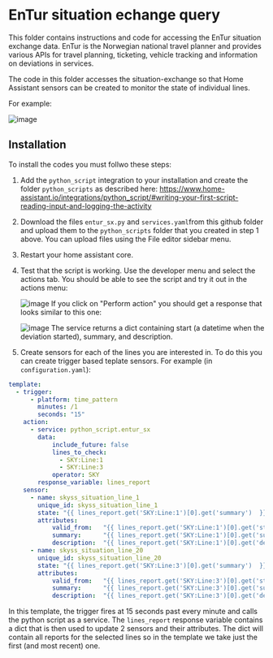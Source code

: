 # EnTur situation echange query

This folder contains instructions and code for accessing the EnTur situation exchange data. EnTur is the Norwegian
national travel planner and provides various APIs for travel planning, ticketing, vehicle tracking and 
information on deviations in services.

The code in this folder accesses the situation-exchange so that Home Assistant sensors can be created to
monitor the state of individual lines.

For example:

![image](https://github.com/user-attachments/assets/f6cb174e-95fa-4d52-82ea-b9178222ada0)

## Installation

To install the codes you must follwo these steps:

1. Add the ```python_script``` integration to your installation and create the folder ```python_scripts``` as described here: https://www.home-assistant.io/integrations/python_script/#writing-your-first-script-reading-input-and-logging-the-activity
2. Download the files ```entur_sx.py``` and ```services.yaml```from this github folder and upload them to the ```python_scripts``` folder that you created in step 1 above. You can upload files using the File editor sidebar menu.
3. Restart your home assistant core.
4. Test that the script is working. Use the developer menu and select the actions tab. You should be able to see the script and try it out in the actions menu:

   ![image](https://github.com/user-attachments/assets/7764ee9b-5999-4af0-906f-b9f9ed6c1cac)
If you click on "Perform action" you should get a response that looks similar to this one:

    ![image](https://github.com/user-attachments/assets/230a23a2-abb2-4fed-aeae-1d5b35e797ed)
   The service returns a dict containing start (a datetime when the deviation started), summary, and description.
   
5. Create sensors for each of the lines you are interested in. To do this you can create trigger based teplate sensors. For example (in ```configuration.yaml```):


```yaml
template:
  - trigger:
      - platform: time_pattern
        minutes: /1
        seconds: "15"
    action: 
      - service: python_script.entur_sx
        data:
            include_future: false
            lines_to_check:  
              - SKY:Line:1
              - SKY:Line:3
            operator: SKY
        response_variable: lines_report
    sensor:
      - name: skyss_situation_line_1
        unique_id: skyss_situation_line_1
        state: "{{ lines_report.get('SKY:Line:1')[0].get('summary')  }}"
        attributes:
            valid_from:   "{{ lines_report.get('SKY:Line:1')[0].get('start')  }}"
            summary:      "{{ lines_report.get('SKY:Line:1')[0].get('summary')  }}"
            description:  "{{ lines_report.get('SKY:Line:1')[0].get('description')  }}"
      - name: skyss_situation_line_20
        unique_id: skyss_situation_line_20
        state: "{{ lines_report.get('SKY:Line:3')[0].get('summary')  }}"
        attributes:
            valid_from:   "{{ lines_report.get('SKY:Line:3')[0].get('start')  }}"
            summary:      "{{ lines_report.get('SKY:Line:3')[0].get('summary')  }}"
            description:  "{{ lines_report.get('SKY:Line:3')[0].get('description')  }}"
```

In this template, the trigger fires at 15 seconds past every minute and calls the python script as a service. The ```lines_report```
response variable contains a dict that is then used to update 2 sensors and their attributes. The dict will contain 
all reports for the selected lines so in the template we take just the first (and most recent) one.
